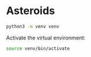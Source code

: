 # Asteroids


```sh
python3 -m venv venv

```

Activate the virtual environment:


```sh
source venv/bin/activate
```
